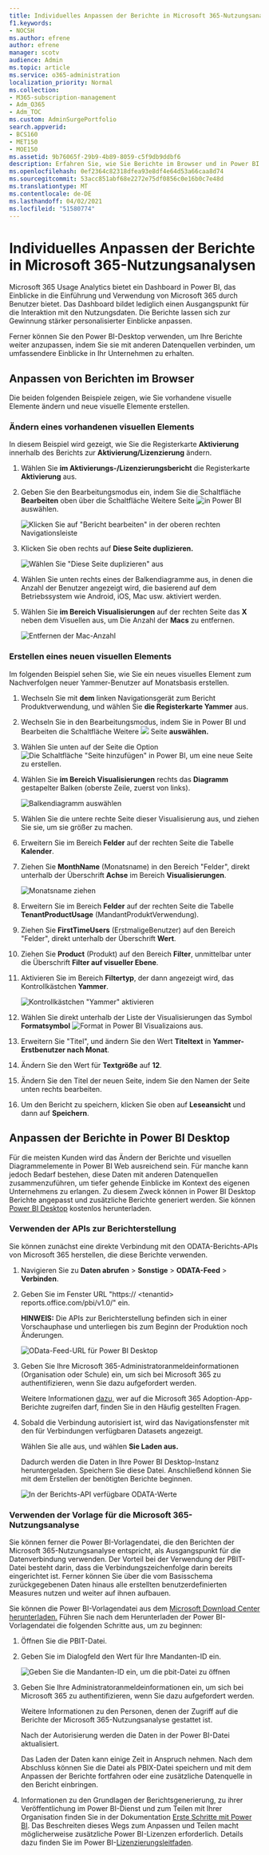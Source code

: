 ```yaml
---
title: Individuelles Anpassen der Berichte in Microsoft 365-Nutzungsanalysen
f1.keywords:
- NOCSH
ms.author: efrene
author: efrene
manager: scotv
audience: Admin
ms.topic: article
ms.service: o365-administration
localization_priority: Normal
ms.collection:
- M365-subscription-management
- Adm_O365
- Adm_TOC
ms.custom: AdminSurgePortfolio
search.appverid:
- BCS160
- MET150
- MOE150
ms.assetid: 9b76065f-29b9-4b89-8059-c5f9db9ddbf6
description: Erfahren Sie, wie Sie Berichte im Browser und in Power BI Desktop anpassen können.
ms.openlocfilehash: 0ef2364c82318dfea93e8df4e64d53a66caa8d74
ms.sourcegitcommit: 53acc851abf68e2272e75df0856c0e16b0c7e48d
ms.translationtype: MT
ms.contentlocale: de-DE
ms.lasthandoff: 04/02/2021
ms.locfileid: "51580774"
---
```

# <a name="customize-the-reports-in-microsoft-365-usage-analytics"></a>Individuelles Anpassen der Berichte in Microsoft 365-Nutzungsanalysen

Microsoft 365 Usage Analytics bietet ein Dashboard in Power BI, das Einblicke in die Einführung und Verwendung von Microsoft 365 durch Benutzer bietet. Das Dashboard bildet lediglich einen Ausgangspunkt für die Interaktion mit den Nutzungsdaten. Die Berichte lassen sich zur Gewinnung stärker personalisierter Einblicke anpassen.
  
Ferner können Sie den Power BI-Desktop verwenden, um Ihre Berichte weiter anzupassen, indem Sie sie mit anderen Datenquellen verbinden, um umfassendere Einblicke in Ihr Unternehmen zu erhalten.
  
## <a name="customizing-reports-in-the-browser"></a>Anpassen von Berichten im Browser

Die beiden folgenden Beispiele zeigen, wie Sie vorhandene visuelle Elemente ändern und neue visuelle Elemente erstellen.
  
### <a name="modify-an-existing-visual"></a>Ändern eines vorhandenen visuellen Elements

In diesem Beispiel wird gezeigt, wie Sie die Registerkarte **Aktivierung** innerhalb des Berichts zur **Aktivierung/Lizenzierung** ändern. 
  
1. Wählen Sie **im Aktivierungs-/Lizenzierungsbericht** die Registerkarte **Aktivierung** aus.
    
2. Geben Sie den Bearbeitungsmodus ein, indem Sie die Schaltfläche **Bearbeiten** oben über die Schaltfläche Weitere Seite ![ in Power BI ](../../media/d8da3c19-3f2d-4bf6-811e-faa804f74770.png) auswählen. 
    
    ![Klicken Sie auf "Bericht bearbeiten" in der oberen rechten Navigationsleiste](../../media/e2c16663-1fbd-4d7f-887c-0cbb891d3b3d.png)
  
3. Klicken Sie oben rechts auf **Diese Seite duplizieren.**
    
    ![Wählen Sie "Diese Seite duplizieren" aus](../../media/b2d18dcd-6b82-4ce7-ab79-1b24e3721309.png)
  
4. Wählen Sie unten rechts eines der Balkendiagramme aus, in denen die Anzahl der Benutzer angezeigt wird, die basierend auf dem Betriebssystem wie Android, iOS, Mac usw. aktiviert werden.
    
5. Wählen Sie **im Bereich Visualisierungen** auf der rechten Seite das **X** neben dem Visuellen aus, um Die Anzahl der **Macs** zu entfernen.

    ![Entfernen der Mac-Anzahl](../../media/ce3d8358-df57-4f64-bd25-ac5be7fc8713.png)    
    
### <a name="create-a-new-visual"></a>Erstellen eines neuen visuellen Elements

Im folgenden Beispiel sehen Sie, wie Sie ein neues visuelles Element zum Nachverfolgen neuer Yammer-Benutzer auf Monatsbasis erstellen.
  
1. Wechseln Sie mit **dem** linken Navigationsgerät zum Bericht Produktverwendung, und wählen Sie **die Registerkarte Yammer** aus.
    
2. Wechseln Sie in den Bearbeitungsmodus, indem Sie in Power BI und Bearbeiten die Schaltfläche Weitere ![ ](../../media/d8da3c19-3f2d-4bf6-811e-faa804f74770.png) Seite **auswählen.** 
    
3. Wählen Sie unten auf der Seite die Option ![Die Schaltfläche "Seite hinzufügen" in Power BI,](../../media/d3b8c117-17d4-4f53-b078-8fefc2155b24.png) um eine neue Seite zu erstellen.
  
4. Wählen Sie **im Bereich Visualisierungen** rechts das **Diagramm** gestapelter Balken (oberste Zeile, zuerst von links).

    ![Balkendiagramm auswählen](../../media/214c3fed-6eae-43e6-83fb-708a2d74406e.png)
    
5. Wählen Sie die untere rechte Seite dieser Visualisierung aus, und ziehen Sie sie, um sie größer zu machen.

6. Erweitern Sie im Bereich **Felder** auf der rechten Seite die Tabelle **Kalender**.

7. Ziehen Sie **MonthName** (Monatsname) in den Bereich "Felder", direkt unterhalb der Überschrift **Achse** im Bereich **Visualisierungen**.
 
    ![Monatsname ziehen](../../media/bff99987-8c4b-4618-89fd-47df557b0ed7.png)
    
8. Erweitern Sie im Bereich **Felder** auf der rechten Seite die Tabelle **TenantProductUsage** (MandantProduktVerwendung).

9. Ziehen Sie **FirstTimeUsers** (ErstmaligeBenutzer) auf den Bereich "Felder", direkt unterhalb der Überschrift **Wert**.

10. Ziehen Sie **Product** (Produkt) auf den Bereich **Filter**, unmittelbar unter die Überschrift **Filter auf visueller Ebene**.

11. Aktivieren Sie im Bereich **Filtertyp**, der dann angezeigt wird, das Kontrollkästchen **Yammer**.

    ![Kontrollkästchen "Yammer" aktivieren](../../media/82e99730-0de9-42da-928a-76aab0c3e609.png)
  
12. Wählen Sie direkt unterhalb der Liste der Visualisierungen das Symbol **Formatsymbol** ![ Format in Power BI Visualizaions ](../../media/ee0602f3-3df5-4930-b862-db1d90ae4ae2.png) aus.

13. Erweitern Sie "Titel", und ändern Sie den Wert **Titeltext** in **Yammer-Erstbenutzer nach Monat**.
    
14. Ändern Sie den Wert für **Textgröße** auf **12**.
    
15. Ändern Sie den Titel der neuen Seite, indem Sie den Namen der Seite unten rechts bearbeiten.

16.  Um den Bericht zu speichern, klicken Sie oben auf **Leseansicht** und dann auf **Speichern**.
    
## <a name="customizing-the-reports-in-power-bi-desktop"></a>Anpassen der Berichte in Power BI Desktop

Für die meisten Kunden wird das Ändern der Berichte und visuellen Diagrammelemente in Power BI Web ausreichend sein. Für manche kann jedoch Bedarf bestehen, diese Daten mit anderen Datenquellen zusammenzuführen, um tiefer gehende Einblicke im Kontext des eigenen Unternehmens zu erlangen. Zu diesem Zweck können in Power BI Desktop Berichte angepasst und zusätzliche Berichte generiert werden. Sie können [Power BI Desktop](https://go.microsoft.com/fwlink/p/?linkid=849797) kostenlos herunterladen. 
  
### <a name="use-the-reporting-apis"></a>Verwenden der APIs zur Berichterstellung

Sie können zunächst eine direkte Verbindung mit den ODATA-Berichts-APIs von Microsoft 365 herstellen, die diese Berichte verwenden.
  
1. Navigieren Sie zu **Daten abrufen** \> **Sonstige** \> **ODATA-Feed** \> **Verbinden**.
    
2. Geben Sie im Fenster URL "https:// <i></i> \<tenantid\> reports.office.com/pbi/v1.0/" ein.
    
    **HINWEIS:** Die APIs zur Berichterstellung befinden sich in einer Vorschauphase und unterliegen bis zum Beginn der Produktion noch Änderungen. 
  
    ![OData-Feed-URL für Power BI Desktop](../../media/c0ef967e-a454-4eba-bc8e-61e113170053.png)
  
3. Geben Sie Ihre Microsoft 365-Administratoranmeldeinformationen (Organisation oder Schule) ein, um sich bei Microsoft 365 zu authentifizieren, wenn Sie dazu aufgefordert werden.
    
    Weitere Informationen [dazu,](usage-analytics.md#faq) wer auf die Microsoft 365 Adoption-App-Berichte zugreifen darf, finden Sie in den Häufig gestellten Fragen. 
    
4. Sobald die Verbindung autorisiert ist, wird das Navigationsfenster mit den für Verbindungen verfügbaren Datasets angezeigt.
    
    Wählen Sie alle aus, und wählen **Sie Laden aus.**
    
    Dadurch werden die Daten in Ihre Power BI Desktop-Instanz heruntergeladen. Speichern Sie diese Datei. Anschließend können Sie mit dem Erstellen der benötigten Berichte beginnen.
    
    ![In der Berichts-API verfügbare ODATA-Werte](../../media/545b4d17-dbbd-4cfc-b75a-a8b27283d438.png)
  
### <a name="use-the-microsoft-365-usage-analytics-template"></a>Verwenden der Vorlage für die Microsoft 365-Nutzungsanalyse

Sie können ferner die Power BI-Vorlagendatei, die den Berichten der Microsoft 365-Nutzungsanalyse entspricht, als Ausgangspunkt für die Datenverbindung verwenden. Der Vorteil bei der Verwendung der PBIT-Datei besteht darin, dass die Verbindungszeichenfolge darin bereits eingerichtet ist. Ferner können Sie über die vom Basisschema zurückgegebenen Daten hinaus alle erstellten benutzerdefinierten Measures nutzen und weiter auf ihnen aufbauen.
  
Sie können die Power BI-Vorlagendatei aus dem [Microsoft Download Center herunterladen.](https://download.microsoft.com/download/7/8/2/782ba8a7-8d89-4958-a315-dab04c3b620c/Microsoft%20365%20Usage%20Analytics.pbit) Führen Sie nach dem Herunterladen der Power BI-Vorlagendatei die folgenden Schritte aus, um zu beginnen:
  
1. Öffnen Sie die PBIT-Datei.
    
2. Geben Sie im Dialogfeld den Wert für Ihre Mandanten-ID ein.
    
    ![Geben Sie die Mandanten-ID ein, um die pbit-Datei zu öffnen](../../media/071ed0bf-8b9d-49c6-81fc-fd4c6cc85bd3.png)
  
3. Geben Sie Ihre Administratoranmeldeinformationen ein, um sich bei Microsoft 365 zu authentifizieren, wenn Sie dazu aufgefordert werden.
    
     Weitere Informationen zu den Personen, denen der Zugriff auf die Berichte der Microsoft 365-Nutzungsanalyse gestattet ist. 
    
    Nach der Autorisierung werden die Daten in der Power BI-Datei aktualisiert.
    
    Das Laden der Daten kann einige Zeit in Anspruch nehmen. Nach dem Abschluss können Sie die Datei als PBIX-Datei speichern und mit dem Anpassen der Berichte fortfahren oder eine zusätzliche Datenquelle in den Bericht einbringen.
    
4. Informationen zu den Grundlagen der Berichtsgenerierung, zu ihrer Veröffentlichung im Power BI-Dienst und zum Teilen mit Ihrer Organisation finden Sie in der Dokumentation [Erste Schritte mit Power BI](/power-bi/fundamentals/desktop-getting-started). Das Beschreiten dieses Wegs zum Anpassen und Teilen macht möglicherweise zusätzliche Power BI-Lizenzen erforderlich. Details dazu finden Sie im Power BI-[Lizenzierungsleitfaden](https://go.microsoft.com/fwlink/p/?linkid=849803). 
